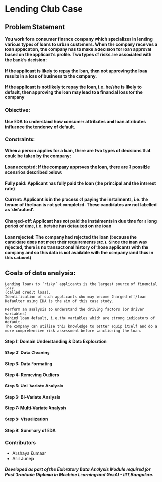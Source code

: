 # Lending Club Case
## Problem Statement 
#### You work for a consumer finance company which specializes in lending various types of loans to urban customers. When the company receives a loan application, the company has to make a decision for loan approval based on the applicant’s profile. Two types of risks are associated with the bank’s decision:
#### If the applicant is likely to repay the loan, then not approving the loan results in a loss of business to the company.
#### If the applicant is not likely to repay the loan, i.e. he/she is likely to default, then approving the loan may lead to a financial loss for the company
### Objective:
#### Use EDA to understand how consumer attributes and loan attributes influence the tendency of default.
### Constraints:
#### When a person applies for a loan, there are two types of decisions that could be taken by the company:
####  Loan accepted: If the company approves the loan, there are 3 possible scenarios described below:
####   Fully paid: Applicant has fully paid the loan (the principal and the interest rate)
####   Current: Applicant is in the process of paying the instalments, i.e. the tenure of the loan is not yet completed. These candidates are not labelled  as ‘defaulted’.
####   Charged-off: Applicant has not paid the instalments in due time for a long period of time, i.e. he/she has defaulted on the loan
####   Loan rejected: The company had rejected the loan (because the candidate does not meet their requirements etc.). Since the loan was rejected, there is no transactional history of those applicants with the company and so this data is not available with the company (and thus in this dataset)

## Goals of data analysis:  

``` 
Lending loans to ‘risky’ applicants is the largest source of financial loss
(called credit loss).
Identification of such applicants who may become Charged off/loan Defaulter using EDA is the aim of this case study.   

Perform an analysis to understand the driving factors (or driver variables)
behind loan default, i.e.the variables which are strong indicators of default.  
The company can utilise this knowledge to better equip itself and do a more comprehensive risk assessment before sanctioning the loan. 

```

#### Step 1: Domain Understanding & Data Exploration  
#### Step 2: Data Cleaning
#### Step 3: Data Formating
#### Step 4: Removing Outliers
#### Step 5: Uni-Variate Analysis
#### Step 6: Bi-Variate Analysis
#### Step 7: Multi-Variate Analysis
#### Step 8: Visualization
#### Step 9: Summary of EDA



### Contributors
- Akshaya Kumaar
- Anil Juneja



##### Developed as part of the Exloratory Data Analysis Module required for Post Graduate Diploma in Machine Learning and GenAI - IIIT,Bangalore.